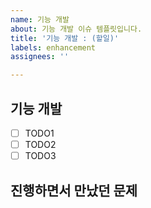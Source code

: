 ```yaml
---
name: 기능 개발
about: 기능 개발 이슈 템플릿입니다.
title: '기능 개발 : (할일)'
labels: enhancement
assignees: ''

---
```


## 기능 개발 
- [ ] TODO1
- [ ] TODO2
- [ ] TODO3

## 진행하면서 만났던 문제
